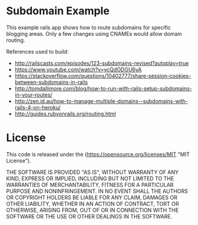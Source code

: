 # Subdomain Example

This example rails app shows how to route subdomains for specific blogging areas. 
Only a few changes using CNAMEs would allow domain routing.

References used to build:

* http://railscasts.com/episodes/123-subdomains-revised?autoplay=true
* https://www.youtube.com/watch?v=ycQdODGU6yA
* https://stackoverflow.com/questions/10402777/share-session-cookies-between-subdomains-in-rails
* http://tomdallimore.com/blog/how-to-run-with-rails-setup-subdomains-in-your-routes/
* http://zen.id.au/how-to-manage-multiple-domains--subdomains-with-rails-4-on-heroku/
* http://guides.rubyonrails.org/routing.html

# License

This code is released under the (https://opensource.org/licenses/MIT "MIT License").

THE SOFTWARE IS PROVIDED "AS IS", WITHOUT WARRANTY OF ANY KIND, EXPRESS OR IMPLIED, INCLUDING BUT NOT LIMITED TO THE WARRANTIES OF MERCHANTABILITY, FITNESS FOR A PARTICULAR PURPOSE AND NONINFRINGEMENT. IN NO EVENT SHALL THE AUTHORS OR COPYRIGHT HOLDERS BE LIABLE FOR ANY CLAIM, DAMAGES OR OTHER LIABILITY, WHETHER IN AN ACTION OF CONTRACT, TORT OR OTHERWISE, ARISING FROM, OUT OF OR IN CONNECTION WITH THE SOFTWARE OR THE USE OR OTHER DEALINGS IN THE SOFTWARE.